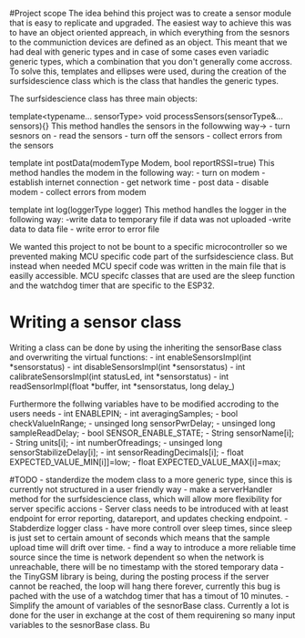 #Project scope
The idea behind this project was to create a sensor module that is easy to replicate and upgraded.
The easiest way to achieve this was to have an object oriented appreach, in which everything from the sesnors to the communiction devices are defined as an object.
This meant that we had deal with generic types and in case of some cases even variadic generic types, which a combination that you don't generally come accross.
To solve this, templates and ellipses were used, during the creation of the surfsidescience class which is the class that handles the generic types.

The surfsidescience class has three main objects:

template<typename... sensorType>
void processSensors(sensorType&... sensors){}
This method handles the sensors in the followwing way->
	- turn sesnors on
	- read the sensors
	- turn off the sensors
	- collect errors from the sensors

template <typename modemType>
int postData(modemType Modem, bool reportRSSI=true)
This method handles the modem in the following way:
	- turn on modem
	- establish internet connection
	- get network time
	- post data
	- disable modem
	- collect errors from modem

template <typename loggerType>
int log(loggerType logger)
This method handles the logger in the following way:
	-write data to temporary file if data was not uploaded
	-write data to data file
	- write error to error file


We wanted this project to not be bount to a specific microcontroller so we prevented making MCU specific code part of the surfsidescience class. But instead when needed MCU specif code was written in the main file that is easilly accessible.
MCU specifc classes that are used are the sleep function and the watchdog timer that are specific to the ESP32. 


# Writing a sensor class
Writing a class can be done by using the inheriting the sensorBase class and overwriting the virtual functions:
	- int enableSensorsImpl(int *sensorstatus)
	- int disableSensorsImpl(int *sensorstatus)
	- int calibrateSensorsImpl(int statusLed, int *sensorstatus)
	- int readSensorImpl(float *buffer, int *sensorstatus, long delay_)

Furthermore the follwing variables have to be modified accroding to the users needs
     - int ENABLEPIN;
     - int averagingSamples;
     - bool checkValueInRange;
     - unsinged long sensorPwrDelay;
     - unsinged long sampleReadDelay;
     - bool SENSOR_ENABLE_STATE;
     - String sensorName[i];
     - String units[i];
     - int numberOfreadings;
     - unsinged long sensorStabilizeDelay[i];
     - int sensorReadingDecimals[i];
     - float EXPECTED_VALUE_MIN[i]]=low;
     - float EXPECTED_VALUE_MAX[i]=max;



#TODO
	- standerdize the modem class to a more generic type, since this is currently not structured in a user friendly way
	- make a serverHandler method for the surfsidescience class, which will allow more flexibility for server specific accions
	- Server class needs to be introduced with at least endpoint for error reporting, datareport, and updates checking endpoint.
	- Stabderdize logger class 
	- have more controll over sleep times, since sleep is just set to certain amount of seconds which means that the sample upload time will drift over time.
	- find a way to introduce a more reliable time source since the time is network dependent so when the network is unreachable, there will be no timestamp with the stored temporary data
	- the TinyGSM library is being, during the posting process if the server cannot be reached, the loop will hang there forever, currently this bug is pached with the use of a watchdog timer that has a timout of 10 minutes.
	- Simplify the amount of variables of the sesnorBase class. Currently a lot is done for the user in exchange at the cost of them requirening so many input variables to the sesnorBase class. Bu
